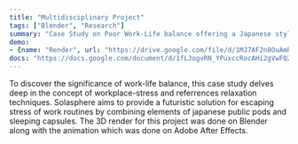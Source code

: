 ```yaml
---
title: "Multidisciplinary Project"
tags: ["Blender", "Research"]
summary: "Case Study on Poor Work-Life balance offering a Japanese style multipurpose Isolation Pod to help aleviate the stress "
demo: 
- {name: "Render", url: "https://drive.google.com/file/d/1MJ7AF2n8OuAmhBA58z_GNOpsGcziiIqb/view?resourcekey"}
docs: "https://docs.google.com/document/d/1fLJogvRN_YPuxccRocAHi2gVwFQ2XJE0h3sz9m8VtRk/edit?tab=t.0"
---
```


To discover the significance of work-life balance, this case study delves deep in the concept of workplace-stress and referrences relaxation techniques. Solasphere aims to provide a futuristic solution for escaping stress of work routines by combining elements of japanese public pods and sleeping capsules. The 3D render for this project was done on Blender along with the animation which was done on Adobe After Effects.
